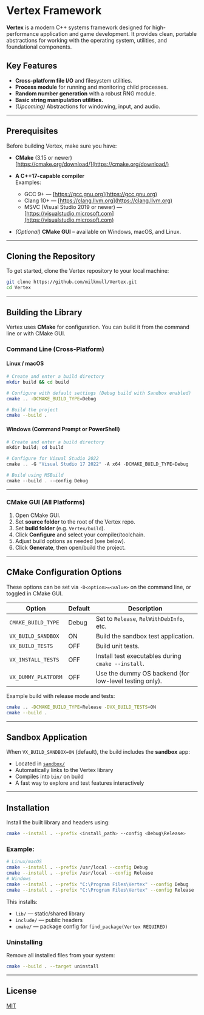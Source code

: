 # Vertex Framework

**Vertex** is a modern C++ systems framework designed for high-performance application and game development. It provides clean, portable abstractions for working with the operating system, utilities, and foundational components.

## Key Features

- **Cross-platform file I/O** and filesystem utilities.
- **Process module** for running and monitoring child processes.
- **Random number generation** with a robust RNG module.
- **Basic string manipulation utilities.**
- *(Upcoming)* Abstractions for windowing, input, and audio.

---

## Prerequisites

Before building Vertex, make sure you have:

- **CMake** (3.15 or newer)  
  [https://cmake.org/download/](https://cmake.org/download/)

- **A C++17-capable compiler**  
  Examples:
  - GCC 9+ — [https://gcc.gnu.org](https://gcc.gnu.org)
  - Clang 10+ — [https://clang.llvm.org](https://clang.llvm.org)
  - MSVC (Visual Studio 2019 or newer) — [https://visualstudio.microsoft.com](https://visualstudio.microsoft.com)

- *(Optional)* **CMake GUI** – available on Windows, macOS, and Linux.

---

## Cloning the Repository

To get started, clone the Vertex repository to your local machine:

```bash
git clone https://github.com/milkmull/Vertex.git
cd Vertex
```

---

## Building the Library

Vertex uses **CMake** for configuration. You can build it from the command line or with CMake GUI.

### Command Line (Cross-Platform)

#### Linux / macOS

```bash
# Create and enter a build directory
mkdir build && cd build

# Configure with default settings (Debug build with Sandbox enabled)
cmake .. -DCMAKE_BUILD_TYPE=Debug

# Build the project
cmake --build .
```

#### Windows (Command Prompt or PowerShell)

```powershell
# Create and enter a build directory
mkdir build; cd build

# Configure for Visual Studio 2022
cmake .. -G "Visual Studio 17 2022" -A x64 -DCMAKE_BUILD_TYPE=Debug

# Build using MSBuild
cmake --build . --config Debug
```

---

### CMake GUI (All Platforms)

1. Open CMake GUI.
2. Set **source folder** to the root of the Vertex repo.
3. Set **build folder** (e.g. `Vertex/build`).
4. Click **Configure** and select your compiler/toolchain.
5. Adjust build options as needed (see below).
6. Click **Generate**, then open/build the project.

---

## CMake Configuration Options

These options can be set via `-D<option>=<value>` on the command line, or toggled in CMake GUI.

| Option                 | Default | Description                                             |
|------------------------|---------|---------------------------------------------------------|
| `CMAKE_BUILD_TYPE`     | Debug   | Set to `Release`, `RelWithDebInfo`, etc.                |
| `VX_BUILD_SANDBOX`     | ON      | Build the sandbox test application.                     |
| `VX_BUILD_TESTS`       | OFF     | Build unit tests.                                       |
| `VX_INSTALL_TESTS`     | OFF     | Install test executables during `cmake --install`.      |
| `VX_DUMMY_PLATFORM`    | OFF     | Use the dummy OS backend (for low-level testing only).  |

Example build with release mode and tests:

```bash
cmake .. -DCMAKE_BUILD_TYPE=Release -DVX_BUILD_TESTS=ON
cmake --build .
```

---

## Sandbox Application

When `VX_BUILD_SANDBOX=ON` (default), the build includes the **sandbox** app:

- Located in [`sandbox/`](https://github.com/milkmull/Vertex/tree/main/sandbox)
- Automatically links to the Vertex library
- Compiles into `bin/` on build
- A fast way to explore and test features interactively

---

## Installation

Install the built library and headers using:

```bash
cmake --install . --prefix <install_path> --config <Debug\Release>
```

### Example:

```bash
# Linux/macOS
cmake --install . --prefix /usr/local --config Debug
cmake --install . --prefix /usr/local --config Release
# Windows
cmake --install . --prefix "C:\Program Files\Vertex" --config Debug
cmake --install . --prefix "C:\Program Files\Vertex" --config Release
```

This installs:

- `lib/` — static/shared library
- `include/` — public headers
- `cmake/` — package config for `find_package(Vertex REQUIRED)`

### Uninstalling

Remove all installed files from your system:

```bash
cmake --build . --target uninstall
```

---

## License

[MIT](./LICENSE)
